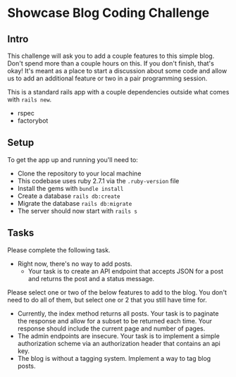 # Showcase Blog Coding Challenge

## Intro

This challenge will ask you to add a couple features to this simple blog.
Don't spend more than a couple hours on this. If you don't finish, that's okay!
It's meant as a place to start a discussion about some code and allow us to add an additional feature
or two in a pair programming session.

This is a standard rails app with a couple dependencies outside what comes with `rails new`.
* rspec
* factorybot

## Setup

To get the app up and running you'll need to:

* Clone the repository to your local machine
* This codebase uses ruby 2.7.1 via the `.ruby-version` file
* Install the gems with `bundle install`
* Create a database `rails db:create`
* Migrate the database `rails db:migrate`
* The server should now start with `rails s`

## Tasks

Please complete the following task.

* Right now, there's no way to add posts.
  * Your task is to create an API endpoint that accepts JSON for a post and returns the post and a status message.

Please select one or two of the below features to add to the blog. You don't need to do all of them, but select one or 2 that you still have time for.

* Currently, the index method returns all posts. Your task is to paginate the response and allow for a subset to be returned each time. Your response should include the current page and number of pages.
* The admin endpoints are insecure. Your task is to implement a simple authorization scheme via an authorization header that contains an api key.
* The blog is without a tagging system. Implement a way to tag blog posts.

